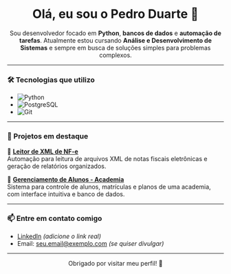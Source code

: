 <h1 align="center">Olá, eu sou o Pedro Duarte 👋</h1>

<p align="center">
Sou desenvolvedor focado em <strong>Python</strong>, <strong>bancos de dados</strong> e <strong>automação de tarefas</strong>.  
Atualmente estou cursando <strong>Análise e Desenvolvimento de Sistemas</strong> e sempre em busca de soluções simples para problemas complexos.
</p>

---

### 🛠️ Tecnologias que utilizo
- ![Python](https://img.shields.io/badge/Python-3776AB?style=flat&logo=python&logoColor=white)
- ![PostgreSQL](https://img.shields.io/badge/PostgreSQL-316192?style=flat&logo=postgresql&logoColor=white)
- ![Git](https://img.shields.io/badge/Git-F05032?style=flat&logo=git&logoColor=white)

---

### 🚀 Projetos em destaque

🔸 **[Leitor de XML de NF-e](https://github.com/PedroDuarte/leitor-xml-nfe)**  
Automação para leitura de arquivos XML de notas fiscais eletrônicas e geração de relatórios organizados.

🔸 **[Gerenciamento de Alunos - Academia](https://github.com/PedroDuarte/gerenciamento_alunos_academia)**  
Sistema para controle de alunos, matrículas e planos de uma academia, com interface intuitiva e banco de dados.

---

### 📫 Entre em contato comigo
- [LinkedIn](https://www.linkedin.com/in/seu-usuario) *(adicione o link real)*
- Email: seu.email@exemplo.com *(se quiser divulgar)*

---

<p align="center">Obrigado por visitar meu perfil! 🚀</p>

<!---
Pedrao01/Pedrao01 is a ✨ special ✨ repository because its `README.md` (this file) appears on your GitHub profile.
You can click the Preview link to take a look at your changes.
--->
